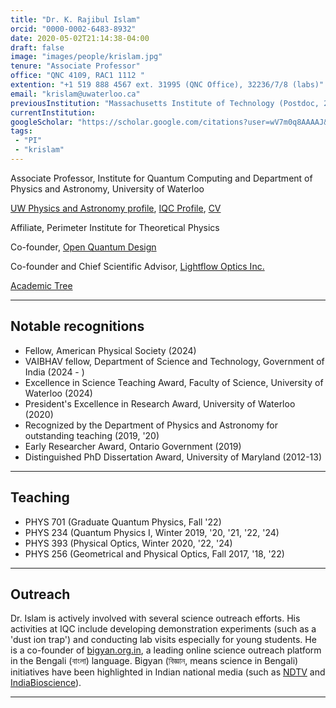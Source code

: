 ```yaml
---
title: "Dr. K. Rajibul Islam"
orcid: "0000-0002-6483-8932"
date: 2020-05-02T21:14:38-04:00
draft: false
image: "images/people/krislam.jpg"
tenure: "Associate Professor"
office: "QNC 4109, RAC1 1112 "
extention: "+1 519 888 4567 ext. 31995 (QNC Office), 32236/7/8 (labs)"
email: "krislam@uwaterloo.ca"
previousInstitution: "Massachusetts Institute of Technology (Postdoc, 2015-16);  Harvard University (Postdoc, 2012-15); University of Maryland (PhD, 2007-12)"
currentInstitution: 
googleScholar: "https://scholar.google.com/citations?user=wV7m0q8AAAAJ&hl=en"
tags:
 - "PI"
 - "krislam"
---
```


Associate Professor, Institute for Quantum Computing and Department of Physics and Astronomy, University of Waterloo

[UW Physics and Astronomy profile](https://uwaterloo.ca/physics-astronomy/people-profiles/k-rajibul-islam), [IQC Profile](https://uwaterloo.ca/institute-for-quantum-computing/profiles/kazi-rajibul-islam), <a href="\Miscellaneous_docs\CV_Islam_Aug2020.pdf">CV</a>

Affiliate, Perimeter Institute for Theoretical Physics

Co-founder, [Open Quantum Design](https://openquantumdesign.org/)

Co-founder and Chief Scientific Advisor, [Lightflow Optics Inc.](https://lightflow-optics.com/)

[Academic Tree](https://academictree.org/physics/tree.php?pid=172624)

<hr>
<h2>Notable recognitions</h2>

* Fellow, American Physical Society (2024)
* VAIBHAV fellow, Department of Science and Technology, Government of India (2024 - )
* Excellence in Science Teaching Award, Faculty of Science, University of Waterloo (2024)
* President's Excellence in Research Award, University of Waterloo (2020)
* Recognized by the Department of Physics and Astronomy for outstanding teaching  (2019, '20)
* Early Researcher Award, Ontario Government (2019)
* Distinguished PhD Dissertation Award, University of Maryland (2012-13)

<hr>
<h2>Teaching</h2>

* PHYS 701 (Graduate Quantum Physics, Fall '22) 
* PHYS 234 (Quantum Physics I, Winter 2019, '20, '21, '22, '24)
* PHYS 393 (Physical Optics, Winter 2020, '22, '24)
* PHYS 256 (Geometrical and Physical Optics, Fall 2017, '18, '22)

<hr>
<h2>Outreach</h2>

Dr. Islam is actively involved with several science outreach efforts.
 His activities at IQC include developing demonstration experiments (such as a 'dust ion trap') and conducting lab visits especially for young students.
 He is a co-founder of [bigyan.org.in](https://bigyan.org.in), a leading online science outreach platform in the Bengali (বাংলা) language. Bigyan (বিজ্ঞান, means science in Bengali) initiatives have been highlighted in Indian national media (such as [NDTV](https://www.ndtv.com/education/national-science-day-origami-paper-microscopes-to-be-given-to-rural-schools-by-bengali-science-porta-1664177) and [IndiaBioscience](https://indiabioscience.org/columns/indian-scenario/bigyan-org-in-a-science-outreach-platform-by-researchers-in-bengali)).

<hr>